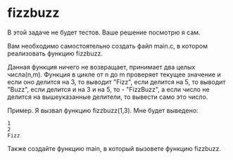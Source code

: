 # fizzbuzz

В этой задаче не будет тестов. Ваше решение посмотрю я сам.

Вам необходимо самостоятельно создать файл main.c, в котором реализовать функцию fizzbuzz.

Данная функция ничего не возвращает, принимает два целых числа(n,m). Функция в цикле от n до m проверяет текущее значение и 
если оно делится на 3, то выводит "Fizz", если делится на 5, то выводит "Buzz", если делится и на 3 и на 5, то - "FizzBuzz", 
а если число не делится на вышеуказанные делители, то вывести само это число.

Пример. Я вызвал функцию fizzbuzz(1,3). Мне будет выведено:

```
1
2
Fizz
```

Также создайте функцию main, в который вызовете функцию fizzbuzz.